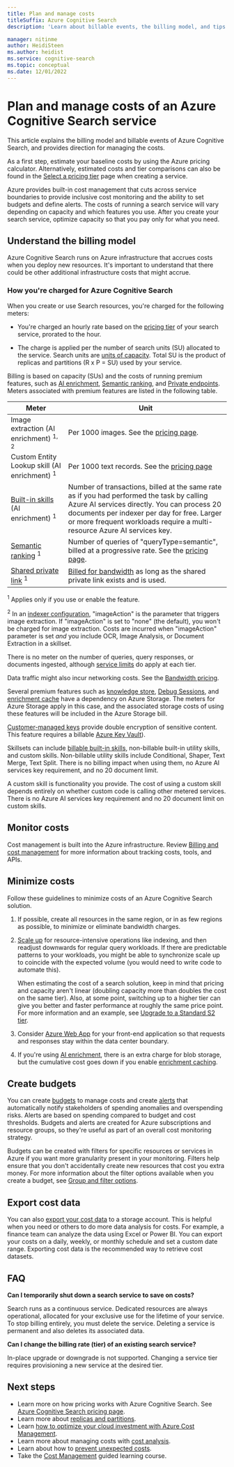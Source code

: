 ```yaml
---
title: Plan and manage costs
titleSuffix: Azure Cognitive Search
description: 'Learn about billable events, the billing model, and tips for cost control when running a Cognitive Search service.'

manager: nitinme
author: HeidiSteen
ms.author: heidist
ms.service: cognitive-search
ms.topic: conceptual
ms.date: 12/01/2022
---
```


# Plan and manage costs of an Azure Cognitive Search service

This article explains the billing model and billable events of Azure Cognitive Search, and provides direction for managing the costs.

As a first step, estimate your baseline costs by using the Azure pricing calculator. Alternatively, estimated costs and tier comparisons can also be found in the [Select a pricing tier](search-create-service-portal.md#choose-a-tier) page when creating a service.

Azure provides built-in cost management that cuts across service boundaries to provide inclusive cost monitoring and the ability to set budgets and define alerts. The costs of running a search service will vary depending on capacity and which features you use. After you create your search service, optimize capacity so that you pay only for what you need. 

<a name="billable-events"></a>

## Understand the billing model

Azure Cognitive Search runs on Azure infrastructure that accrues costs when you deploy new resources. It's important to understand that there could be other additional infrastructure costs that might accrue.

### How you're charged for Azure Cognitive Search

When you create or use Search resources, you're charged for the following meters:

+ You're charged an hourly rate based on the [pricing tier](search-sku-tier.md) of your search service, prorated to the hour.

+ The charge is applied per the number of search units (SU) allocated to the service. Search units are [units of capacity](search-capacity-planning.md). Total SU is the product of replicas and partitions (R x P = SU) used by your service.

Billing is based on capacity (SUs) and the costs of running premium features, such as [AI enrichment](cognitive-search-concept-intro.md), [Semantic ranking](semantic-search-overview.md), and [Private endpoints](service-create-private-endpoint.md). Meters associated with premium features are listed in the following table.

| Meter | Unit |
|-------|------|
| Image extraction (AI enrichment) <sup>1, 2</sup> | Per 1000 images. See the [pricing page](https://azure.microsoft.com/pricing/details/search/#pricing). |
| Custom Entity Lookup skill (AI enrichment) <sup>1</sup> | Per 1000 text records. See the [pricing page](https://azure.microsoft.com/pricing/details/search/#pricing) |
| [Built-in skills](cognitive-search-predefined-skills.md)  (AI enrichment) <sup>1</sup> | Number of transactions, billed at the same rate as if you had performed the task by calling Azure AI services directly. You can process 20 documents per indexer per day for free. Larger or more frequent workloads require a multi-resource Azure AI services key. |
| [Semantic ranking](semantic-search-overview.md) <sup>1</sup> | Number of queries of "queryType=semantic", billed at a progressive rate. See the [pricing page](https://azure.microsoft.com/pricing/details/search/#pricing). |
| [Shared private link](search-indexer-howto-access-private.md) <sup>1</sup> | [Billed for bandwidth](https://azure.microsoft.com/pricing/details/private-link/) as long as the shared private link exists and is used. |

<sup>1</sup> Applies only if you use or enable the feature.

<sup>2</sup> In an [indexer configuration](/rest/api/searchservice/create-indexer#indexer-parameters), "imageAction" is the parameter that triggers image extraction. If "imageAction" is set to "none" (the default), you won't be charged for image extraction. Costs are incurred when "imageAction" parameter is set *and* you include OCR, Image Analysis, or Document Extraction in a skillset.

There is no meter on the number of queries, query responses, or documents ingested, although [service limits](search-limits-quotas-capacity.md) do apply at each tier.

Data traffic might also incur networking costs. See the [Bandwidth pricing](https://azure.microsoft.com/pricing/details/bandwidth/).

Several premium features such as [knowledge store](knowledge-store-concept-intro.md), [Debug Sessions](cognitive-search-debug-session.md), and [enrichment cache](cognitive-search-incremental-indexing-conceptual.md) have a dependency on Azure Storage. The meters for Azure Storage apply in this case, and the associated storage costs of using these features will be included in the Azure Storage bill.

[Customer-managed keys](search-security-manage-encryption-keys.md) provide double encryption of sensitive content. This feature requires a billable [Azure Key Vault](https://azure.microsoft.com/pricing/details/key-vault/)).

Skillsets can include [billable built-in skills](cognitive-search-predefined-skills.md), non-billable built-in utility skills, and custom skills. Non-billable utility skills include Conditional, Shaper, Text Merge, Text Split. There is no billing impact when using them, no Azure AI services key requirement, and no 20 document limit. 

A custom skill is functionality you provide. The cost of using a custom skill depends entirely on whether custom code is calling other metered services.  There is no Azure AI services key requirement and no 20 document limit on custom skills.

## Monitor costs

Cost management is built into the Azure infrastructure. Review [Billing and cost management](../cost-management-billing/cost-management-billing-overview.md) for more information about tracking costs, tools, and APIs.

## Minimize costs

Follow these guidelines to minimize costs of an Azure Cognitive Search solution.

1. If possible, create all resources in the same region, or in as few regions as possible, to minimize or eliminate bandwidth charges.

1. [Scale up](search-capacity-planning.md) for resource-intensive operations like indexing, and then readjust downwards for regular query workloads. If there are predictable patterns to your workloads, you might be able to synchronize scale up to coincide with the expected volume (you would need to write code to automate this).

   When estimating the cost of a search solution, keep in mind that pricing and capacity aren't linear (doubling capacity more than doubles the cost on the same tier). Also, at some point, switching up to a higher tier can give you better and faster performance at roughly the same price point. For more information and an example, see [Upgrade to a Standard S2 tier](search-performance-tips.md#tip-upgrade-to-a-standard-s2-tier).

1. Consider [Azure Web App](../app-service/overview.md) for your front-end application so that requests and responses stay within the data center boundary.

1. If you're using [AI enrichment](cognitive-search-concept-intro.md), there is an extra charge for blob storage, but the cumulative cost goes down if you enable [enrichment caching](cognitive-search-incremental-indexing-conceptual.md).

## Create budgets

You can create [budgets](../cost-management-billing/costs/tutorial-acm-create-budgets.md?WT.mc_id=costmanagementcontent_docsacmhorizontal_-inproduct-learn) to manage costs and create [alerts](../cost-management-billing/costs/cost-mgt-alerts-monitor-usage-spending.md?WT.mc_id=costmanagementcontent_docsacmhorizontal_-inproduct-learn) that automatically notify stakeholders of spending anomalies and overspending risks. Alerts are based on spending compared to budget and cost thresholds. Budgets and alerts are created for Azure subscriptions and resource groups, so they're useful as part of an overall cost monitoring strategy. 

Budgets can be created with filters for specific resources or services in Azure if you want more granularity present in your monitoring. Filters help ensure that you don't accidentally create new resources that cost you extra money. For more information about the filter options available when you create a budget, see [Group and filter options](../cost-management-billing/costs/group-filter.md?WT.mc_id=costmanagementcontent_docsacmhorizontal_-inproduct-learn).

## Export cost data

You can also [export your cost data](../cost-management-billing/costs/tutorial-export-acm-data.md?WT.mc_id=costmanagementcontent_docsacmhorizontal_-inproduct-learn) to a storage account. This is helpful when you need or others to do more data analysis for costs. For example, a finance team can analyze the data using Excel or Power BI. You can export your costs on a daily, weekly, or monthly schedule and set a custom date range. Exporting cost data is the recommended way to retrieve cost datasets.

## FAQ

**Can I temporarily shut down a search service to save on costs?**

Search runs as a continuous service. Dedicated resources are always operational, allocated for your exclusive use for the lifetime of your service. To stop billing entirely, you must delete the service. Deleting a service is permanent and also deletes its associated data.

**Can I change the billing rate (tier) of an existing search service?**

In-place upgrade or downgrade is not supported. Changing a service tier requires provisioning a new service at the desired tier.

## Next steps

+ Learn more on how pricing works with Azure Cognitive Search. See [Azure Cognitive Search pricing page](https://azure.microsoft.com/pricing/details/search/).
+ Learn more about [replicas and partitions](search-sku-tier.md).
+ Learn [how to optimize your cloud investment with Azure Cost Management](../cost-management-billing/costs/cost-mgt-best-practices.md?WT.mc_id=costmanagementcontent_docsacmhorizontal_-inproduct-learn).
+ Learn more about managing costs with [cost analysis](../cost-management-billing/costs/quick-acm-cost-analysis.md?WT.mc_id=costmanagementcontent_docsacmhorizontal_-inproduct-learn).
+ Learn about how to [prevent unexpected costs](../cost-management-billing/cost-management-billing-overview.md?WT.mc_id=costmanagementcontent_docsacmhorizontal_-inproduct-learn).
+ Take the [Cost Management](/training/paths/control-spending-manage-bills?WT.mc_id=costmanagementcontent_docsacmhorizontal_-inproduct-learn) guided learning course.
